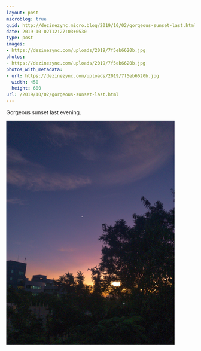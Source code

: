 ```yaml
---
layout: post
microblog: true
guid: http://dezinezync.micro.blog/2019/10/02/gorgeous-sunset-last.html
date: 2019-10-02T12:27:03+0530
type: post
images:
- https://dezinezync.com/uploads/2019/7f5eb6620b.jpg
photos:
- https://dezinezync.com/uploads/2019/7f5eb6620b.jpg
photos_with_metadata:
- url: https://dezinezync.com/uploads/2019/7f5eb6620b.jpg
  width: 450
  height: 600
url: /2019/10/02/gorgeous-sunset-last.html
---
```

Gorgeous sunset last evening. 

<img src="uploads/2019/7f5eb6620b.jpg" width="450" height="600" alt="" />
